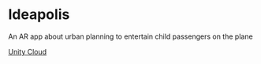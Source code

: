 # Ideapolis
An AR app about urban planning to entertain child passengers on the plane

[Unity Cloud](https://cloud.unity.com/home/organizations/18968113338128/plastic-scm/organizations/ismailyucelolmez514/repositories/IdeaPolis)
